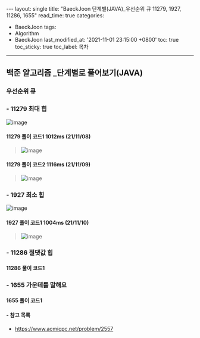  ﻿---
layout: single
title: "BaeckJoon 단계별(JAVA)_우선순위 큐 11279, 1927, 11286, 1655"
read_time: true
categories:  
 - BaeckJoon 
tags: 
 - Algorithm
 - BaeckJoon 
last_modified_at: '2021-11-01 23:15:00 +0800'
toc: true
toc_sticky: true
toc_label: 목차
---
## 백준 알고리즘 _단계별로 풀어보기(JAVA)
### 우선순위 큐
### - 11279 최대 힙	
![image](https://user-images.githubusercontent.com/66898243/140761800-ef3da888-1109-4a7a-9bbc-bd3fdcca7ff0.png)

#### 11279 풀이 코드1 1012ms (21/11/08)
> ![image](https://user-images.githubusercontent.com/66898243/140761838-bcc0c9a2-1ba0-4c6d-8a09-c75af03f5ebd.png)

#### 11279 풀이 코드2 1116ms (21/11/09)
> ![image](https://user-images.githubusercontent.com/66898243/140917529-309b8e28-bf68-4c1d-9da7-bb70bb08e7a1.png)

### - 1927 최소 힙	
![image](https://user-images.githubusercontent.com/66898243/141121538-1616ea5f-0863-4649-ac85-c34ea7e1c222.png)

#### 1927 풀이 코드1  1004ms (21/11/10)
> ![image](https://user-images.githubusercontent.com/66898243/141127145-bd8363cb-8570-42cd-a5a3-99b14fc2567a.png)

### - 11286 절댓값 힙

#### 11286 풀이 코드1
> 

### - 1655 가운데를 말해요

#### 1655 풀이 코드1
>



#### - 참고 목록
- https://www.acmicpc.net/problem/2557

